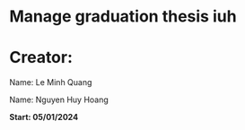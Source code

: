 # Manage graduation thesis iuh

# Creator: 
Name: Le Minh Quang

Name: Nguyen Huy Hoang

**Start: 05/01/2024**